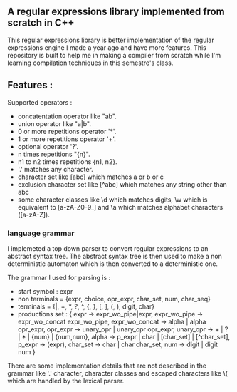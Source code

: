 ## A regular expressions library implemented from scratch in C++

 This regular expressions library is better implementation of the regular expressions engine I made a year ago and have more features.
 This repository is built to help me in making a compiler from scratch while I'm learning compilation techniques in this semestre's class.

## Features :

Supported operators :
- concatentation operator like "ab".
- union operator like "a|b".
- 0 or more repetitions operator '*'.
- 1 or more repetitions operator '+'.
- optional operator '?'.
- n times repetitions "{n}".
- n1 to n2 times repetitions {n1, n2}.
- '.' matches any character.
- character set like [abc] which matches a or b or c
- exclusion character set like [^abc] which matches any string other than abc
- some character classes like \d which matches digits, \w which is equivalent to [a-zA-Z0-9_] and \a which matches alphabet characters ([a-zA-Z]).

### language grammar
I implemeted a top down parser to convert regular expressions to an abstract syntax tree. The abstract syntax tree is then used to make a non deterministic automaton which is then converted to a deterministic one.

The grammar I used for parsing is :
- start symbol : expr
- non terminals = {expr, choice, opr_expr, char_set, num, char_seq}
- terminals = {|, +, *, ?, ^, {, }, [, ], (, ), digit, char}
- productions set :
{
    expr -> expr_wo_pipe|expr,
    expr_wo_pipe -> expr_wo_concat expr_wo_pipe,
    expr_wo_concat -> alpha | alpha opr_expr,
    opr_expr -> unary_opr | unary_opr opr_expr,
    unary_opr -> + | ? | * | {num} | {num,num},
    alpha -> p_expr | char | [char_set] | [^char_set],
    p_expr -> (expr),
    char_set -> char | char char_set,
    num -> digit | digit num
}

There are some implementation details that are not described in the grammar like '.' character, character classes and escaped characters like \\( which are handled by the lexical parser.
